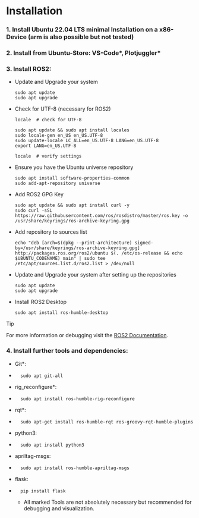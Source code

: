 # Installation

### 1. Install Ubuntu 22.04 LTS minimal Installation on a x86-Device (arm is also possible but not tested)
### 2. Install from Ubuntu-Store: VS-Code*, Plotjuggler*
### 3. Install ROS2:
  - Update and Upgrade your system

        sudo apt update
        sudo apt upgrade


  - Check for UTF-8 (necessary for ROS2)

        locale  # check for UTF-8
        
        sudo apt update && sudo apt install locales
        sudo locale-gen en_US en_US.UTF-8
        sudo update-locale LC_ALL=en_US.UTF-8 LANG=en_US.UTF-8
        export LANG=en_US.UTF-8
        
        locale  # verify settings
  - Ensure you have the Ubuntu universe repository

        sudo apt install software-properties-common
        sudo add-apt-repository universe
  - Add ROS2 GPG Key

        sudo apt update && sudo apt install curl -y
        sudo curl -sSL https://raw.githubusercontent.com/ros/rosdistro/master/ros.key -o /usr/share/keyrings/ros-archive-keyring.gpg

  - Add repository to sources list
    
        echo "deb [arch=$(dpkg --print-architecture) signed-by=/usr/share/keyrings/ros-archive-keyring.gpg] http://packages.ros.org/ros2/ubuntu $(. /etc/os-release && echo $UBUNTU_CODENAME) main" | sudo tee /etc/apt/sources.list.d/ros2.list > /dev/null
  - Update and Upgrade your system after setting up the repositories

        sudo apt update
        sudo apt upgrade

  - Install ROS2 Desktop

        sudo apt install ros-humble-desktop

> [!TIP]
> For more information or debugging visit the [ROS2 Documentation](https://docs.ros.org/en/humble/Installation/Ubuntu-Install-Debians.html).

### 4. Install further tools and dependencies:
- Git*:
-       sudo apt git-all
- rig_reconfigure*:
-       sudo apt install ros-humble-rig-reconfigure
- rqt*:
-       sudo apt-get install ros-humble-rqt ros-groovy-rqt-humble-plugins
- python3:
-       sudo apt install python3
- apriltag-msgs:
-       sudo apt install ros-humble-apriltag-msgs
- flask:
-       pip install flask





  * All marked Tools are not absolutely necessary but recommended for debugging and visualization. 
    
